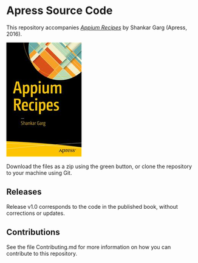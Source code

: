 # Apress Source Code

This repository accompanies [*Appium Recipes*](http://www.apress.com/9781484224175) by Shankar Garg (Apress, 2016).

![Cover image](9781484224175.jpg)

Download the files as a zip using the green button, or clone the repository to your machine using Git.

## Releases

Release v1.0 corresponds to the code in the published book, without corrections or updates.

## Contributions

See the file Contributing.md for more information on how you can contribute to this repository.
